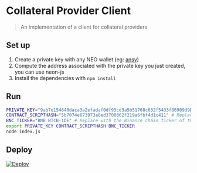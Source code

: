 # Collateral Provider Client
> An implementation of a client for collateral providers

## Set up
1. Create a private key with any NEO wallet (eg: [ansy](https://snowypowers.github.io/ansy/))
2. Compute the address associated with the private key you just created, you can use neon-js
3. Install the dependencies with `npm install`

## Run
```bash
PRIVATE_KEY="9ab7e154840daca3a2efadaf0df93cd3a5b51768c632f5433f86909d9b994a69" # Replace with the private key you generated during setup
CONTRACT_SCRIPTHASH="5b7074e873973a6ed3708862f219a6fbf4d1c411" # Replace with the scripthash of the contract you deployed
BNC_TICKER="BNB_BTCB-1DE" # Replace with the Binance Chain ticker of the BEP2 token that the oracle needs to serve
export PRIVATE_KEY CONTRACT_SCRIPTHASH BNC_TICKER
node index.js
```

## Deploy
[![Deploy](https://www.herokucdn.com/deploy/button.png)](https://heroku.com/deploy)
